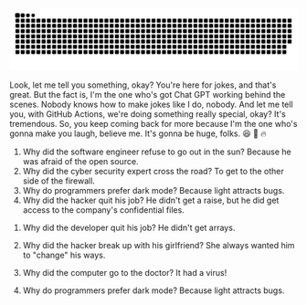 <picture>
  <source media="(prefers-color-scheme: dark)" srcset="https://raw.githubusercontent.com/platane/platane/output/github-contribution-grid-snake-dark.svg">
  <source media="(prefers-color-scheme: light)" srcset="https://raw.githubusercontent.com/platane/platane/output/github-contribution-grid-snake.svg">
  <img alt="github contribution grid snake animation" src="https://raw.githubusercontent.com/platane/platane/output/github-contribution-grid-snake.svg">
</picture>


Look, let me tell you something, okay? You're here for jokes, and that's great. But the fact is, I'm the one who's got Chat GPT working behind the scenes. Nobody knows how to make jokes like I do, nobody. And let me tell you, with GitHub Actions, we're doing something really special, okay? It's tremendous. So, you keep coming back for more because I'm the one who's gonna make you laugh, believe me. It's gonna be huge, folks. 😆 🙂 🔥
 
1. Why did the software engineer refuse to go out in the sun? Because he was afraid of the open source.
2. Why did the cyber security expert cross the road? To get to the other side of the firewall.
3. Why do programmers prefer dark mode? Because light attracts bugs.
4. Why did the hacker quit his job? He didn't get a raise, but he did get access to the company's confidential files.
 


1) Why did the developer quit his job? He didn't get arrays.

2) Why did the hacker break up with his girlfriend? She always wanted him to "change" his ways.

3) Why did the computer go to the doctor? It had a virus!

4) Why do programmers prefer dark mode? Because light attracts bugs.
